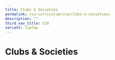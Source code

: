 ```yaml
---
title: Clubs & Societies
permalink: /co-curriculum/cca/clubs-n-societies/
description: ""
third_nav_title: CCA
variant: tiptap
---
```

<h1><strong>Clubs &amp; Societies</strong></h1>
<p></p>